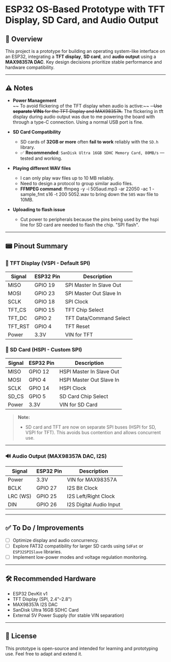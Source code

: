 # ESP32 OS-Based Prototype with TFT Display, SD Card, and Audio Output

## 📌 Overview
This project is a prototype for building an operating system-like interface on an ESP32, integrating a **TFT display**, **SD card**, and **audio output** using a **MAX98357A DAC**. Key design decisions prioritize stable performance and hardware compatibility.

---

## ⚠️ Notes

- **Power Management**  
 ~~ To avoid flickering of the TFT display when audio is active:~~
  ~~- Use **separate VINs** for the TFT Display and MAX98357A.~~
  The flickering in tft display during audio output was due to me powering the board with through a type-C connection. Using a normal USB port is fine.
  
- **SD Card Compatibility**  
  - SD cards of **32GB or more** often **fail to work** reliably with the `SD.h` library.
  - ✅ **Recommended**: `SanDisk Ultra 16GB SDHC Memory Card, 80MB/s` — tested and working.
 
- **Playing different WAV files**
  - I can only play wav files up to 10 MB reliably.
  - Need to design a protocol to group similar audio files.
  - **FFMPEG command**:  ffmpeg -y -i 505aud.mp3 -ar 22050 -ac 1 -sample_fmt s16 -t 200 5052.wav to bring down the `505` wav file to 10MB.

- **Uploading to flash issue**
  - Cut power to peripherals because the pins being used by the hspi line for SD card are needed to flash the chip. "SPI flash".

---

## 📟 Pinout Summary

### 🔹 TFT Display (VSPI - Default SPI)

| Signal    | ESP32 Pin | Description                |
|-----------|-----------|----------------------------|
| MISO      | GPIO 19   | SPI Master In Slave Out    |
| MOSI      | GPIO 23   | SPI Master Out Slave In    |
| SCLK      | GPIO 18   | SPI Clock                  |
| TFT_CS    | GPIO 15   | TFT Chip Select            |
| TFT_DC    | GPIO 2    | TFT Data/Command Select    |
| TFT_RST   | GPIO 4    | TFT Reset                  |
| Power     | 3.3V      | VIN for TFT                |

### 🔹 SD Card (HSPI - Custom SPI)

| Signal    | ESP32 Pin | Description                |
|-----------|-----------|----------------------------|
| MISO      | GPIO 12   | HSPI Master In Slave Out   |
| MOSI      | GPIO 4    | HSPI Master Out Slave In   |
| SCLK      | GPIO 14   | HSPI Clock                 |
| SD_CS     | GPIO 5    | SD Card Chip Select        |
| Power     | 3.3V      | VIN for SD Card            |

> **Note:**
> - SD card and TFT are now on separate SPI buses (HSPI for SD, VSPI for TFT). This avoids bus contention and allows concurrent use.

---

### 🔊 Audio Output (MAX98357A DAC, I2S)

| Signal      | ESP32 Pin | Description             |
|-------------|-----------|-------------------------|
| Power       | 3.3V      | VIN for MAX98357A       |
| BCLK        | GPIO 27   | I2S Bit Clock           |
| LRC (WS)    | GPIO 25   | I2S Left/Right Clock    |
| DIN         | GPIO 26   | I2S Digital Audio Input |

---

## ✅ To Do / Improvements

- [ ] Optimize display and audio concurrency.
- [ ] Explore FAT32 compatibility for larger SD cards using `SdFat` or `ESP32SPISlave` libraries.
- [ ] Implement low-power modes and voltage regulation monitoring.

---

## 🛠️ Recommended Hardware

- ESP32 DevKit v1
- TFT Display (SPI, 2.4"–2.8")
- MAX98357A I2S DAC
- SanDisk Ultra 16GB SDHC Card
- External 5V Power Supply (for stable VIN separation)

---

## 🔗 License

This prototype is open-source and intended for learning and prototyping use. Feel free to adapt and extend it.
